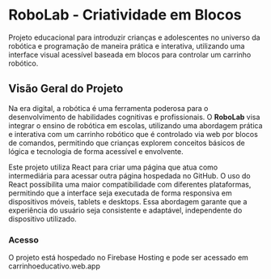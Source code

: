 # RoboLab - Criatividade em Blocos

Projeto educacional para introduzir crianças e adolescentes no universo da robótica e programação de maneira prática e interativa, utilizando uma interface visual acessível baseada em blocos para controlar um carrinho robótico.

## Visão Geral do Projeto

Na era digital, a robótica é uma ferramenta poderosa para o desenvolvimento de habilidades cognitivas e profissionais. O **RoboLab** visa integrar o ensino de robótica em escolas, utilizando uma abordagem prática e interativa com um carrinho robótico que é controlado via web por blocos de comandos, permitindo que crianças explorem conceitos básicos de lógica e tecnologia de forma acessível e envolvente.

Este projeto utiliza React para criar uma página que atua como intermediária para acessar outra página hospedada no GitHub. O uso do React possibilita uma maior compatibilidade com diferentes plataformas, permitindo que a interface seja executada de forma responsiva em dispositivos móveis, tablets e desktops. Essa abordagem garante que a experiência do usuário seja consistente e adaptável, independente do dispositivo utilizado.

### Acesso 
O projeto está hospedado no Firebase Hosting e pode ser acessado em carrinhoeducativo.web.app
